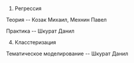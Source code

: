 1. Регрессия

Теория -- Козак Михаил, Мехнин Павел

Практика -- Шкурат Данил

4. Класстеризация

Тематическое моделирование -- Шкурат Данил
